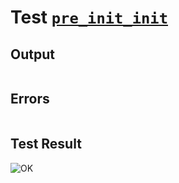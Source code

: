 # Test [`pre_init_init`](../doc/tests/statement_usage.md#L242)

## Output

```,plain
```

## Errors

```,plain
```

## Test Result

![OK](../doc/tests/.test/pre_init_init.png)
